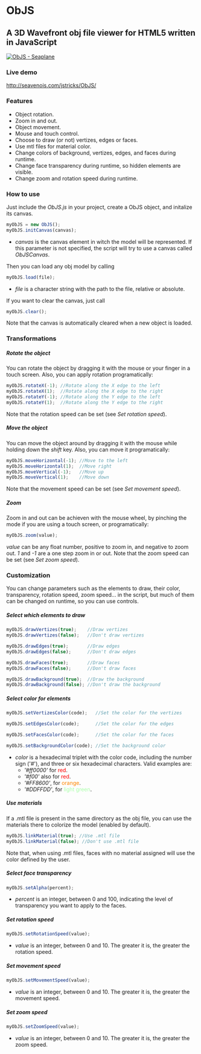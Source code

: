 ObJS
====

## A 3D Wavefront obj file viewer for HTML5 written in JavaScript ###

<a href="http://imgur.com/MIfKkHG"><img src="http://i.imgur.com/MIfKkHG.png" title="ObJS - Seaplane" /></a>


### Live demo ###

<a href="http://seavenois.com/jstricks/ObJS/">http://seavenois.com/jstricks/ObJS/</a>



### Features ###

* Object rotation.
* Zoom in and out.
* Object movement.
* Mouse and touch control.
* Choose to draw (or not) vertizes, edges or faces.
* Use mtl files for material color.
* Change colors of background, vertizes, edges, and faces during runtime.
* Change face transparency during runtime, so hidden elements are visible.
* Change zoom and rotation speed during runtime.



### How to use ###

Just include the *ObJS.js* in your project, create a ObJS object, and initalize its canvas.
```javascript
myObJS = new ObJS();
myObJS.initCanvas(canvas);
```
* *canvas* is the canvas element in witch the model will be represented. If this parameter is not specified, the script will try to use a canvas called *ObJSCanvas*.

Then you can load any obj model by calling
```javascript
myObJS.load(file);
```
* *file* is a character string with the path to the file, relative or absolute.


If you want to clear the canvas, just call
```javascript
myObJS.clear();
```
Note that the canvas is automatically cleared when a new object is loaded.



### Transformations ###


##### Rotate the object #####

You can rotate the object by dragging it with the mouse or your finger in a touch screen. Also, you can apply rotation programatically:

```javascript
myObJS.rotateX(-1); //Rotate along the X edge to the left
myObJS.rotateX(1);  //Rotate along the X edge to the right
myObJS.rotateY(-1); //Rotate along the Y edge to the left
myObJS.rotateY(1);  //Rotate along the Y edge to the right
```
Note that the rotation speed can be set (see *Set rotation speed*).


##### Move the object #####

You can move the object around by dragging it with the mouse while holding down the *shift* key. Also, you can move it programatically:

```javascript
myObJS.moveHorizontal(-1); //Move to the left
myObJS.moveHorizontal(1);  //Move right
myObJS.moveVertical(-1);   //Move up
myObJS.moveVertical(1);    //Move down
```
Note that the movement speed can be set (see *Set movement speed*).


##### Zoom #####

Zoom in and out can be achieven with the mouse wheel, by pinching the mode if you are using a touch screen, or programatically:

```javascript
myObJS.zoom(value);
```
*value* can be any float number, positive to zoom in, and negative to zoom out. *1* and *-1* are a one step zoom in or out. 
Note that the zoom speed can be set (see *Set zoom speed*).



### Customization ###

You can change parameters such as the elements to draw, their color, transparency, rotation speed, zoom speed... in the script, but much of them can be changed on runtime, so you can use controls.


##### Select which elements to draw #####
```javascript
myObJS.drawVertizes(true);    //Draw vertizes
myObJS.drawVertizes(false);   //Don't draw vertizes

myObJS.drawEdges(true);       //Draw edges
myObJS.drawEdges(false);      //Don't draw edges

myObJS.drawFaces(true);       //Draw faces
myObJS.drawFaces(false);      //Don't draw faces

myObJS.drawBackground(true);  //Draw the background
myObJS.drawBackground(false); //Don't draw the background
```


##### Select color for elements #####
```javascript
myObJS.setVertizesColor(code);   //Set the color for the vertizes

myObJS.setEdgesColor(code);      //Set the color for the edges

myObJS.setFacesColor(code);      //Set the color for the faces

myObJS.setBackgroundColor(code); //Set the background color
```
* *color* is a hexadecimal triplet with the color code, including the number sign ('#'), and three or six hexadecimal characters. Valid examples are:
	- *'#ff0000'*  for <span style="color:#ff0000">red</span>.
	- *'#f00'* also for <span style="color:#ff0000">red</span>.
	- *'#FF8600'*, for <span style="color:#FF8600">orange</span>.
	- *'#DDFFDD'*, for <span style="color:#AAFFAA">light green</span>.


##### Use materials #####

If a .mtl file is present in the same directory as the obj file, you can use the materials there to colorize the model (enabled by default). 
```javascript
myObJS.linkMaterial(true); //Use .mtl file
myObJS.linkMaterial(false); //Don't use .mtl file
```
Note that, when using .mtl files, faces with no material assigned will use the color defined by the user.


##### Select face transparency #####
```javascript
myObJS.setAlpha(percent);
```
* *percent* is an integer, between 0 and 100, indicating the level of transparency you want to apply to the faces.


##### Set rotation speed #####
```javascript
myObJS.setRotationSpeed(value);
```
* *value* is an integer, between 0 and 10. The greater it is, the greater the rotation speed.


##### Set movement speed #####
```javascript
myObJS.setMovementSpeed(value);
```
* *value* is an integer, between 0 and 10. The greater it is, the greater the movement speed.


##### Set zoom speed #####
```javascript
myObJS.setZoomSpeed(value);
```
* *value* is an integer, between 0 and 10. The greater it is, the greater the zoom speed.